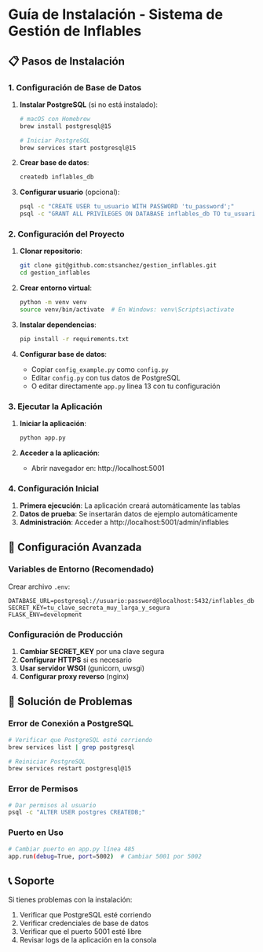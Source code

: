 # Guía de Instalación - Sistema de Gestión de Inflables

## 📋 Pasos de Instalación

### 1. Configuración de Base de Datos

1. **Instalar PostgreSQL** (si no está instalado):
   ```bash
   # macOS con Homebrew
   brew install postgresql@15
   
   # Iniciar PostgreSQL
   brew services start postgresql@15
   ```

2. **Crear base de datos**:
   ```bash
   createdb inflables_db
   ```

3. **Configurar usuario** (opcional):
   ```bash
   psql -c "CREATE USER tu_usuario WITH PASSWORD 'tu_password';"
   psql -c "GRANT ALL PRIVILEGES ON DATABASE inflables_db TO tu_usuario;"
   ```

### 2. Configuración del Proyecto

1. **Clonar repositorio**:
   ```bash
   git clone git@github.com:stsanchez/gestion_inflables.git
   cd gestion_inflables
   ```

2. **Crear entorno virtual**:
   ```bash
   python -m venv venv
   source venv/bin/activate  # En Windows: venv\Scripts\activate
   ```

3. **Instalar dependencias**:
   ```bash
   pip install -r requirements.txt
   ```

4. **Configurar base de datos**:
   - Copiar `config_example.py` como `config.py`
   - Editar `config.py` con tus datos de PostgreSQL
   - O editar directamente `app.py` línea 13 con tu configuración

### 3. Ejecutar la Aplicación

1. **Iniciar la aplicación**:
   ```bash
   python app.py
   ```

2. **Acceder a la aplicación**:
   - Abrir navegador en: http://localhost:5001

### 4. Configuración Inicial

1. **Primera ejecución**: La aplicación creará automáticamente las tablas
2. **Datos de prueba**: Se insertarán datos de ejemplo automáticamente
3. **Administración**: Acceder a http://localhost:5001/admin/inflables

## 🔧 Configuración Avanzada

### Variables de Entorno (Recomendado)

Crear archivo `.env`:
```
DATABASE_URL=postgresql://usuario:password@localhost:5432/inflables_db
SECRET_KEY=tu_clave_secreta_muy_larga_y_segura
FLASK_ENV=development
```

### Configuración de Producción

1. **Cambiar SECRET_KEY** por una clave segura
2. **Configurar HTTPS** si es necesario
3. **Usar servidor WSGI** (gunicorn, uwsgi)
4. **Configurar proxy reverso** (nginx)

## 🐛 Solución de Problemas

### Error de Conexión a PostgreSQL
```bash
# Verificar que PostgreSQL esté corriendo
brew services list | grep postgresql

# Reiniciar PostgreSQL
brew services restart postgresql@15
```

### Error de Permisos
```bash
# Dar permisos al usuario
psql -c "ALTER USER postgres CREATEDB;"
```

### Puerto en Uso
```bash
# Cambiar puerto en app.py línea 485
app.run(debug=True, port=5002)  # Cambiar 5001 por 5002
```

## 📞 Soporte

Si tienes problemas con la instalación:
1. Verificar que PostgreSQL esté corriendo
2. Verificar credenciales de base de datos
3. Verificar que el puerto 5001 esté libre
4. Revisar logs de la aplicación en la consola

